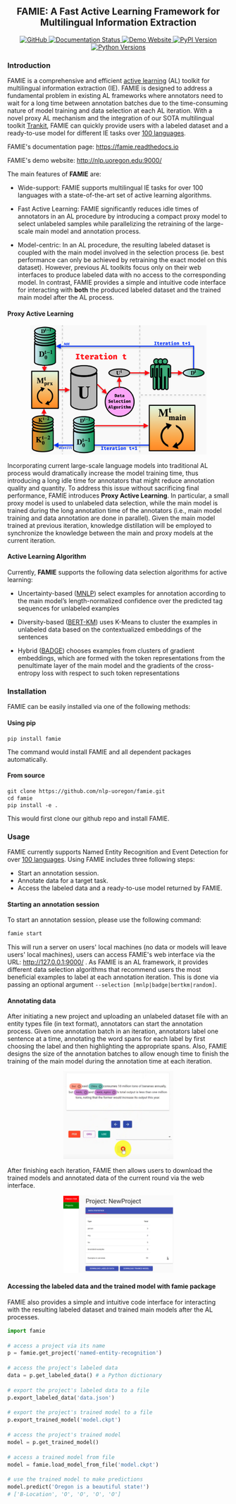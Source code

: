 <h2 align="center">FAMIE: A Fast Active Learning Framework for Multilingual Information Extraction</h2>

<div align="center">
    <a href="https://github.com/nlp-uoregon/famie/blob/master/LICENSE">
        <img alt="GitHub" src="https://img.shields.io/github/license/nlp-uoregon/famie.svg?color=blue">
    </a>
    <a href='https://famie.readthedocs.io/en/latest/?badge=latest'>
    <img src='https://readthedocs.org/projects/famie/badge/?version=latest' alt='Documentation Status' />
    </a>
    <a href="http://nlp.uoregon.edu:9000/">
        <img alt="Demo Website" src="https://img.shields.io/website/http/famie.readthedocs.io/en/latest/index.html.svg?down_color=red&down_message=offline&up_message=online">
    </a>
    <a href="https://pypi.org/project/famie/">
        <img alt="PyPI Version" src="https://img.shields.io/pypi/v/famie?color=blue">
    </a>
    <a href="https://pypi.org/project/famie/">
        <img alt="Python Versions" src="https://img.shields.io/pypi/pyversions/famie?colorB=blue">
    </a>
</div>

### Introduction

FAMIE is a comprehensive  and efficient [active learning]() (AL) toolkit for multilingual information extraction (IE). FAMIE is designed to address a fundamental problem in existing AL frameworks where annotators need to wait for a long time between annotation batches due to the time-consuming nature of model training and data selection at each AL iteration. With a novel proxy AL mechanism and the integration of our SOTA multilingual toolkit [Trankit](https://github.com/nlp-uoregon/trankit), FAMIE can quickly provide users with a labeled dataset and a ready-to-use model for different IE tasks over [100 languages](https://trankit.readthedocs.io/en/latest/pkgnames.html#trainable-languages).

FAMIE's documentation page: https://famie.readthedocs.io

FAMIE's demo website: http://nlp.uoregon.edu:9000/

The main features of **FAMIE** are:

+ Wide-support: FAMIE supports multilingual IE tasks for over 100 languages with a state-of-the-art set of active learning algorithms.

+ Fast Active Learning: FAMIE significantly reduces idle times of annotators in an AL procedure by introducing a compact proxy model to select unlabeled samples while parallelizing the retraining of the large-scale main model and annotation process.

+ Model-centric: In an AL procedure, the resulting labeled dataset is coupled with the main model involved in the selection process (ie. best performance can only be achieved by retraining the exact model on this dataset). However, previous AL toolkits focus only on their web interfaces to produce labeled data with no access to the corresponding model. In contrast, FAMIE provides a simple and intuitive code interface for interacting with **both** the produced labeled dataset and the trained main model after the AL process.

#### Proxy Active Learning
<p float="left" align="middle">
  <img src="pics/full-process-color.png" width="400" />
</p>

Incorporating current large-scale language models into traditional AL process would dramatically increase the model training time, thus introducing a long idle time for annotators that might reduce annotation quality and
quantity. To address this issue without sacrificing final performance, FAMIE introduces **Proxy Active Learning**. In particular, a small proxy model is used to unlabeled data selection, while the main model is trained during the long annotation time of the annotators (i.e., main model training and data annotation are done in parallel). Given the main model trained at previous iteration, knowledge distillation will be employed to synchronize the knowledge between the main and proxy models at the current iteration.


#### Active Learning Algorithm
Currently, **FAMIE** supports the following data selection algorithms for active learning:

+ Uncertainty-based ([MNLP](https://arxiv.org/abs/1707.05928)) select examples for annotation according to the main model’s length-normalized confidence over the predicted tag sequences for unlabeled examples

+ Diversity-based ([BERT-KM](https://aclanthology.org/2020.emnlp-main.637/)) uses K-Means to cluster
the examples in unlabeled data based on the contextualized embeddings of the sentences

+ Hybrid ([BADGE](https://arxiv.org/abs/1906.03671)) chooses examples from clusters of gradient embeddings, which are formed with the token representations from the penultimate layer of the main
model and the gradients of the cross-entropy loss
with respect to such token representations

<!-- We provide comprehensive experiments to suggest which algorithms user should choose. See [Data Selection Algorithms]() -->

### Installation
FAMIE can be easily installed via one of the following methods:
#### Using pip
```
pip install famie
```
The command would install FAMIE and all dependent packages automatically. 

#### From source
```
git clone https://github.com/nlp-uoregon/famie.git
cd famie
pip install -e .
```
This would first clone our github repo and install FAMIE.

### Usage
FAMIE currently supports Named Entity Recognition and Event Detection for over [100 languages](https://trankit.readthedocs.io/en/latest/pkgnames.html#trainable-languages). Using FAMIE includes three following steps:
- Start an annotation session.
- Annotate data for a target task.
- Access the labeled data and a ready-to-use model returned by FAMIE.

#### Starting an annotation session
To start an annotation session, please use the following command:
```python
famie start
```
This will run a server on users' local machines (no data or models will leave users' local machines), users can access FAMIE's web interface via the URL: http://127.0.0.1:9000/
. As FAMIE is an AL framework, it provides different data selection algorithms that recommend users the most beneficial examples to label at each annotation iteration. This is done via passing an optional argument `--selection [mnlp|badge|bertkm|random]`.

#### Annotating data

<!-- After initiating a new project and uploading an unlabeled dataset file with a entity type file (in text format), annotators are presented with a data statistic page. clicking on the bottom left conner would start the labeling process.

for each sample, annotators first select a label from dropdown, then proceed to highlight appropriate spans for the corresponding labels.
Continue till no more entity in given example, proceed by clicking save button and next arrow
After finishing labled all current  -->
After initiating a new project and uploading an unlabeled dataset file with an entity types file (in text format), annotators can start the annotation process.
Given one annotation batch in an iteration, annotators label one sentence at a time, annotating the word spans for each label by first choosing the label and then highlighting the appropriate spans. Also, FAMIE designs the size of the annotation batches to allow enough time to finish the training of the main model during the annotation time at each iteration.
<p align="middle">
  <!-- <img src="pics/1_select_label.png" width="150" /> -->
  <!-- <img src="pics/2_anno_span.png" width="150" />  -->
  <img src="pics/3_save_next.png" width="250" />
  <!-- <img src="pics/4_fin_prox.png" width="150" /> -->
</p>

After finishing each iteration, FAMIE then allows users to download the trained models and annotated data of the current round via the web interface.
<p align="middle">
  <img src="pics/download.png" width="250" />
</p>

#### Accessing the labeled data and the trained model with **famie** package

FAMIE also provides a simple and intuitive code
interface for interacting with the resulting labeled
dataset and trained main models after the AL processes.

```python
import famie

# access a project via its name
p = famie.get_project('named-entity-recognition') 

# access the project's labeled data
data = p.get_labeled_data() # a Python dictionary

# export the project's labeled data to a file
p.export_labeled_data('data.json')

# export the project's trained model to a file
p.export_trained_model('model.ckpt')

# access the project's trained model
model = p.get_trained_model()

# access a trained model from file
model = famie.load_model_from_file('model.ckpt')

# use the trained model to make predictions
model.predict('Oregon is a beautiful state!')
# ['B-Location', 'O', 'O', 'O', 'O']
```
